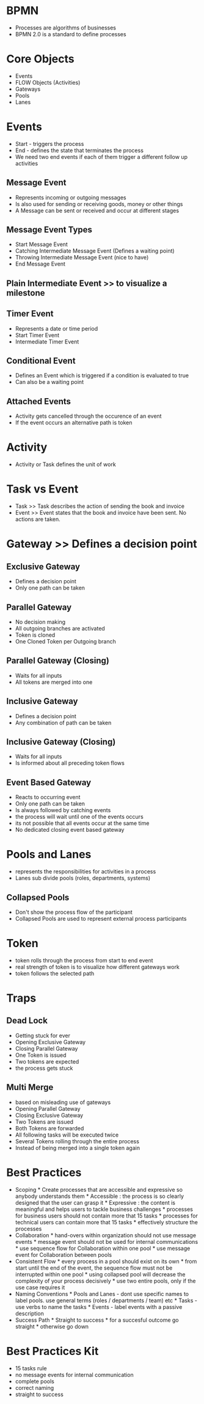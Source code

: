 # BPMN

* Processes are algorithms of businesses
* BPMN 2.0 is a standard to define processes

# Core Objects
* Events
* FLOW Objects (Activities)
* Gateways
* Pools
* Lanes

# Events
* Start 	-	triggers the process
* End		-	defines the state that terminates the process
* We need two end events if each of them trigger a different follow up activities

## Message Event
* Represents incoming or outgoing messages 
* Is also used for sending or receiving goods, money or other things
* A Message can be sent or received and occur at different stages

## Message Event Types
* Start Message Event
* Catching Intermediate Message Event (Defines a waiting point)
* Throwing Intermediate Message Event (nice to have)
* End Message Event

## Plain Intermediate Event	>> to visualize a milestone

## Timer Event
* Represents a date or time period
* Start Timer Event
* Intermediate Timer Event

## Conditional Event		
* Defines an Event which is triggered if a condition is evaluated to true
* Can also be a waiting point

## Attached Events
* Activity gets cancelled through the occurence of an event
* If the event occurs an alternative path is token

# Activity 
* Activity or Task defines the unit of work

# Task vs Event 
* Task	>>	Task describes the action of sending the book and invoice
* Event	>>	Event states that the book and invoice have been sent. No actions are taken.

# Gateway >> Defines a decision point

## Exclusive Gateway
* Defines a decision point
* Only one path can be taken
	
## Parallel Gateway
* No decision making
* All outgoing branches are activated
* Token is cloned
* One Cloned Token per Outgoing branch

## Parallel Gateway (Closing)
* Waits for all inputs
* All tokens are merged into one
	
## Inclusive Gateway
* Defines a decision point
* Any combination of path can be taken
	
## Inclusive Gateway (Closing)
* Waits for all inputs
* Is informed about all preceding token flows

## Event Based Gateway
* Reacts to occurring event
* Only one path can be taken
* Is always followed by catching events
* the process will wait until one of the events occurs
* its not possible that all events occur at the same time
* No dedicated closing event based gateway

# Pools and Lanes 
* represents the responsibilities for activities in a process
* Lanes sub divide pools (roles, departments, systems)

## Collapsed Pools
* Don't show the process flow of the participant
* Collapsed Pools are used to represent external process participants

# Token
* token rolls through the process from start to end event
* real strength of token is to visualize how different gateways work
* token follows the selected path

# Traps
## Dead Lock
* Getting stuck for ever
* Opening Exclusive Gateway
* Closing Parallel Gateway
* One Token is issued
* Two tokens are expected
* the process gets stuck
	
## Multi Merge
* based on misleading use of gateways
* Opening Parallel Gateway
* Closing Exclusive Gateway
* Two Tokens are issued
* Both Tokens are forwarded
* All following tasks will be executed twice
* Several Tokens rolling through the entire process
* Instead of being merged into a single token again

# Best Practices
* Scoping
		*	Create processes that are accessible and expressive so anybody understands them
		*	Accessible : the process is so clearly designed that the user can grasp it
		*	Expressive : the content is meaningful and helps users to tackle business challenges
		*	processes for business users should not contain more that 15 tasks
		*	processes for technical users can contain more that 15 tasks
		*	effectively structure the processes
* Collaboration
		*	hand-overs within organization should not use message events
		*	message event should not be used for internal communications
		*	use sequence flow for Collaboration within one pool
		*	use message event for Collaboration between pools
* Consistent Flow
		*	every process in a pool should exist on its own
		*	from start until the end of the event, the sequence flow must not be interrupted within one pool
		*	using collapsed pool will decrease the complexity of your process decisively
		*	use two entire pools, only if the use case requires it
* Naming Conventions
		*	Pools and Lanes	-	dont use specific names to label pools. use general terms (roles /  departments / team) etc
		*	Tasks	-	use verbs to name the tasks
		*	Events	-	label events with a passive description
* Success Path
		*	Straight to success
		*	for a succesful outcome go straight
		*	otherwise go down

# Best Practices Kit
* 15 tasks rule
* no message events for internal communication
* complete pools
* correct naming
* straight to success
